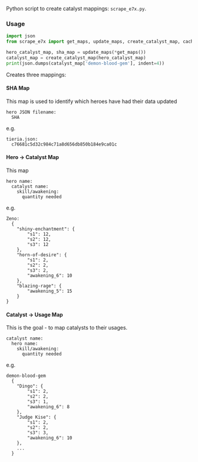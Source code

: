 Python script to create catalyst mappings: `scrape_e7x.py`.

### Usage
```python
import json
from scrape_e7x import get_maps, update_maps, create_catalyst_map, cache_maps

hero_catalyst_map, sha_map = update_maps(*get_maps())
catalyst_map = create_catalyst_map(hero_catalyst_map)
print(json.dumps(catalyst_map['demon-blood-gem'], indent=4))
```
Creates three mappings:
#### SHA Map
This map is used to identify which heroes have had their data updated
```
hero JSON filename:
  SHA
```
e.g.
```
tieria.json:
  c76681c5d32c984c71a8d656db850b184e9ca01c
```
#### Hero -> Catalyst Map
This map 
```
hero name:
  catalyst name:
    skill/awakening:
      quantity needed
```
e.g.
```
Zeno:
  {
    "shiny-enchantment": {
        "s1": 12,
        "s2": 12,
        "s3": 12
    },
    "horn-of-desire": {
        "s1": 2,
        "s2": 2,
        "s3": 2,
        "awakening_6": 10
    },
    "blazing-rage": {
        "awakening_5": 15
    }
}
```

#### Catalyst -> Usage Map
This is the goal - to map catalysts to their usages.
```
catalyst name:
  hero name:
    skill/awakening:
      quantity needed
```
e.g.
```
demon-blood-gem
  {
    "Dingo": {
        "s1": 2,
        "s2": 2,
        "s3": 1,
        "awakening_6": 8
    },
    "Judge Kise": {
        "s1": 2,
        "s2": 2,
        "s3": 3,
        "awakening_6": 10
    },
    ...
  }
```
